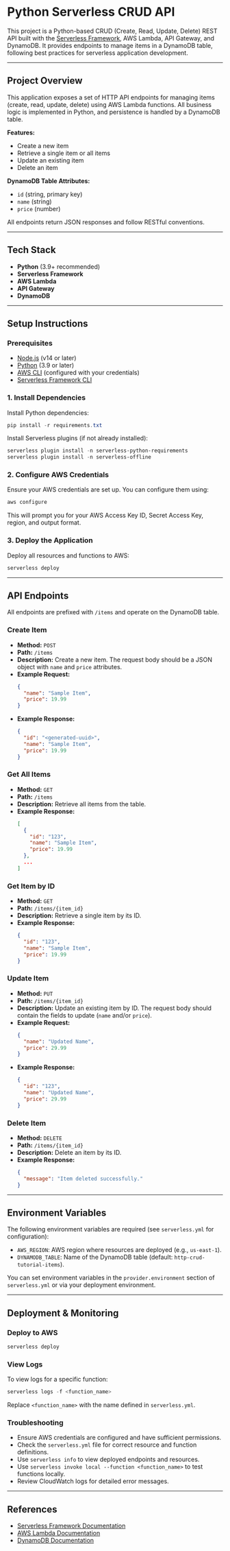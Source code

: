 
# Python Serverless CRUD API

This project is a Python-based CRUD (Create, Read, Update, Delete) REST API built with the [Serverless Framework](https://www.serverless.com/), AWS Lambda, API Gateway, and DynamoDB. It provides endpoints to manage items in a DynamoDB table, following best practices for serverless application development.

---

## Project Overview

This application exposes a set of HTTP API endpoints for managing items (create, read, update, delete) using AWS Lambda functions. All business logic is implemented in Python, and persistence is handled by a DynamoDB table.

**Features:**
- Create a new item
- Retrieve a single item or all items
- Update an existing item
- Delete an item

**DynamoDB Table Attributes:**
- `id` (string, primary key)
- `name` (string)
- `price` (number)

All endpoints return JSON responses and follow RESTful conventions.

---

## Tech Stack

- **Python** (3.9+ recommended)
- **Serverless Framework**
- **AWS Lambda**
- **API Gateway**
- **DynamoDB**

---

## Setup Instructions

### Prerequisites

- [Node.js](https://nodejs.org/) (v14 or later)
- [Python](https://www.python.org/) (3.9 or later)
- [AWS CLI](https://aws.amazon.com/cli/) (configured with your credentials)
- [Serverless Framework CLI](https://www.serverless.com/framework/docs/getting-started/)

### 1. Install Dependencies

Install Python dependencies:

```powershell
pip install -r requirements.txt
```

Install Serverless plugins (if not already installed):

```powershell
serverless plugin install -n serverless-python-requirements
serverless plugin install -n serverless-offline
```

### 2. Configure AWS Credentials

Ensure your AWS credentials are set up. You can configure them using:

```powershell
aws configure
```

This will prompt you for your AWS Access Key ID, Secret Access Key, region, and output format.

### 3. Deploy the Application

Deploy all resources and functions to AWS:

```powershell
serverless deploy
```

---

## API Endpoints

All endpoints are prefixed with `/items` and operate on the DynamoDB table.

### Create Item

- **Method:** `POST`
- **Path:** `/items`
- **Description:** Create a new item. The request body should be a JSON object with `name` and `price` attributes.
- **Example Request:**
  ```json
  {
    "name": "Sample Item",
    "price": 19.99
  }
  ```
- **Example Response:**
  ```json
  {
    "id": "<generated-uuid>",
    "name": "Sample Item",
    "price": 19.99
  }
  ```

### Get All Items

- **Method:** `GET`
- **Path:** `/items`
- **Description:** Retrieve all items from the table.
- **Example Response:**
  ```json
  [
    {
      "id": "123",
      "name": "Sample Item",
      "price": 19.99
    },
    ...
  ]
  ```

### Get Item by ID

- **Method:** `GET`
- **Path:** `/items/{item_id}`
- **Description:** Retrieve a single item by its ID.
- **Example Response:**
  ```json
  {
    "id": "123",
    "name": "Sample Item",
    "price": 19.99
  }
  ```

### Update Item

- **Method:** `PUT`
- **Path:** `/items/{item_id}`
- **Description:** Update an existing item by ID. The request body should contain the fields to update (`name` and/or `price`).
- **Example Request:**
  ```json
  {
    "name": "Updated Name",
    "price": 29.99
  }
  ```
- **Example Response:**
  ```json
  {
    "id": "123",
    "name": "Updated Name",
    "price": 29.99
  }
  ```

### Delete Item

- **Method:** `DELETE`
- **Path:** `/items/{item_id}`
- **Description:** Delete an item by its ID.
- **Example Response:**
  ```json
  {
    "message": "Item deleted successfully."
  }
  ```

---

## Environment Variables

The following environment variables are required (see `serverless.yml` for configuration):

- `AWS_REGION`: AWS region where resources are deployed (e.g., `us-east-1`).
- `DYNAMODB_TABLE`: Name of the DynamoDB table (default: `http-crud-tutorial-items`).

You can set environment variables in the `provider.environment` section of `serverless.yml` or via your deployment environment.




---

## Deployment & Monitoring

### Deploy to AWS

```powershell
serverless deploy
```

### View Logs

To view logs for a specific function:

```powershell
serverless logs -f <function_name>
```

Replace `<function_name>` with the name defined in `serverless.yml`.

### Troubleshooting

- Ensure AWS credentials are configured and have sufficient permissions.
- Check the `serverless.yml` file for correct resource and function definitions.
- Use `serverless info` to view deployed endpoints and resources.
- Use `serverless invoke local --function <function_name>` to test functions locally.
- Review CloudWatch logs for detailed error messages.

---

## References

- [Serverless Framework Documentation](https://www.serverless.com/framework/docs/)
- [AWS Lambda Documentation](https://docs.aws.amazon.com/lambda/latest/dg/welcome.html)
- [DynamoDB Documentation](https://docs.aws.amazon.com/amazondynamodb/latest/developerguide/)
